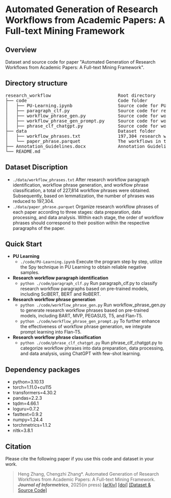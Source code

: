 # Automated Generation of Research Workflows from Academic Papers: A Full-text Mining Framework

## Overview
Dataset and source code for paper "Automated Generation of Research Workflows from Academic Papers: A Full-text Mining Framework".

## Directory structure
<pre>
research_workflow                         Root directory
├── code                                  Code folder
│   ├── PU-Learning.ipynb                 Source code for PU Learning to obtain reliable negative samples
│   ├── paragraph_clf.py                  Source code for research workflow paragraph identification based on pre-trained models
│   ├── workflow_phrase_gen.py            Source code for workflow phrase generation using pre-trained models
│   ├── workflow_phrase_gen_prompt.py     Source code for workflow phrase generation using pre-trained models with prompt learning
│   ├── phrase_clf_chatgpt.py             Source code for workflow phrase classification using ChatGPT
├── data                                  Dataset folder
│   ├── workflow_phrases.txt              197,304 research workflow phrases
│   └── paper_phrase.parquet              The workflows in three research stage of NLP papers
├── Annotation_Guidelines.docx            Annotation Guidelines for Research Workflow
└── README.md
</pre>

## Dataset Discription
  - <code>./data/workflow_phrases.txt</code> After research workflow paragraph identification, workflow phrase generation, and workflow phrase classification, a total of 227,814 workflow phrases were obtained. Subsequently, based on lemmatization, the number of phrases was reduced to 197,304.
  - <code>./data/paper_phrase.parquet</code> Organize research workflow phrases of each paper according to three stages: data preparation, data processing, and data analysis. Within each stage, the order of workflow phrases should correspond to their position within the respective paragraphs of the paper.

## Quick Start
 - <b>PU Learning</b>
   - <code>./code/PU-Learning.ipynb</code> Execute the program step by step, utilize the Spy technique in PU Learning to obtain reliable negative samples.
 - <b>Research workflow paragraph identification</b>
   - <code>python ./code/paragraph_clf.py</code> Run paragraph_clf.py to classify research workflow paragraphs based on pre-trained models, including SciBERT, BERT and RoBERT.
 - <b>Research workflow phrase generation</b>
   - <code>python ./code/workflow_phrase_gen.py</code> Run workflow_phrase_gen.py to generate research workflow phrases based on pre-trained models, including BART, MVP, PEGASUS, T5, and Flan-T5.
   - <code>python ./code/workflow_phrase_gen_prompt.py</code> To further enhance the effectiveness of workflow phrase generation, we integrate prompt learning into Flan-T5.
 - <b>Research workflow phrase classification</b>
   - <code>python ./code/phrase_clf_chatgpt.py</code> Run phrase_clf_chatgpt.py to categorize workflow phrases into data preparation, data processing, and data analysis, using ChatGPT with few-shot learning.

## Dependency packages
- python=3.10.13
- torch=1.11.0+cu115
- transformers=4.30.2
- pandas=2.2.3
- tqdm=4.66.1
- loguru=0.7.2
- fasttext=0.9.2
- numpy=1.24.4
- torchmetrics=1.1.2
- nltk=3.8.1

## Citation
Please cite the following paper if you use this code and dataset in your work.
    
>Heng Zhang, Chengzhi Zhang\*. Automated Generation of Research Workflows from Academic Papers: A Full-text Mining Framework. ***Journal of Informetrics***, 2025(in press)  [[arXiv]]()  [[doi]](https://doi.org/10.1016/j.joi.2025.101732)  [[Dataset & Source Code]]( https://github.com/ZH-heng/research_workflow)

